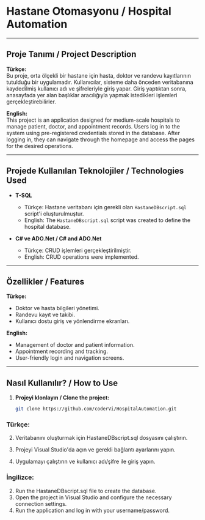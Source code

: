 # Hastane Otomasyonu / Hospital Automation

---

## Proje Tanımı / Project Description

**Türkçe:**  
Bu proje, orta ölçekli bir hastane için hasta, doktor ve randevu kayıtlarının tutulduğu bir uygulamadır. Kullanıcılar, sisteme daha önceden veritabanına kaydedilmiş kullanıcı adı ve şifreleriyle giriş yapar. Giriş yaptıktan sonra, anasayfada yer alan başlıklar aracılığıyla yapmak istedikleri işlemleri gerçekleştirebilirler.

**English:**  
This project is an application designed for medium-scale hospitals to manage patient, doctor, and appointment records. Users log in to the system using pre-registered credentials stored in the database. After logging in, they can navigate through the homepage and access the pages for the desired operations.

---

## Projede Kullanılan Teknolojiler / Technologies Used

- **T-SQL**  
  - Türkçe: Hastane veritabanı için gerekli olan `HastaneDBscript.sql` script'i oluşturulmuştur.  
  - English: The `HastaneDBscript.sql` script was created to define the hospital database.
  
- **C# ve ADO.Net / C# and ADO.Net**  
  - Türkçe: CRUD işlemleri gerçekleştirilmiştir.  
  - English: CRUD operations were implemented.

---

## Özellikler / Features

**Türkçe:**  
- Doktor ve hasta bilgileri yönetimi.  
- Randevu kayıt ve takibi.  
- Kullanıcı dostu giriş ve yönlendirme ekranları.  

**English:**  
- Management of doctor and patient information.  
- Appointment recording and tracking.  
- User-friendly login and navigation screens.

---

## Nasıl Kullanılır? / How to Use

1. **Projeyi klonlayın / Clone the project:**  
   ```bash
   git clone https://github.com/coderVi/HospitalAutomation.git
### Türkçe:
2. Veritabanını oluşturmak için HastaneDBscript.sql dosyasını çalıştırın.

3. Projeyi Visual Studio'da açın ve gerekli bağlantı ayarlarını yapın.
4. Uygulamayı çalıştırın ve kullanıcı adı/şifre ile giriş yapın.
### İngilizce:
2. Run the HastaneDBscript.sql file to create the database.
3. Open the project in Visual Studio and configure the necessary connection settings.
4. Run the application and log in with your username/password.

